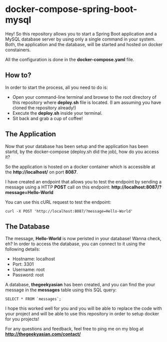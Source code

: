 # docker-compose-spring-boot-mysql

Hey! So this repository allows you to start a Spring Boot application and a MySQL database server by using only a single command in your system.
Both, the application and the database, will be started and hosted on docker constainers. 

All the configuration is done in the **docker-compose.yaml** file.

## How to?
In order to start the process, all you need to do is:
- Open your command-line terminal and browse to the root directory of this repository where **deploy.sh** file is located. (I am assuming you have cloned the repository already!)
- Execute the **deploy.sh** inside your terminal.
- Sit back and grab a cup of coffee!

## The Application
Now that your database has been setup and the application has been startd, by the docker-compose (deploy.sh did the job), how do you access it?

So the application is hosted on a docker container which is accessible at the **http://localhost/** on port **8087**. 

I have created an endpoint that allows you to test the endpoint by sending a message using a HTTP **POST** call on this endpoint: **http://localhost:8087/?message=Hello-World**

You can use this cURL request to test the endpoint:

```
curl -X POST 'http://localhost:8087/?message=Hello-World'
```

## The Database
The message, **Hello-World** is now peristed in your database! Wanna check, eh?
In order to access the database, you can connect to it using the following details:
- Hostname: localhost
- Port: 3301
- Username: root
- Password: root

A database, **thegeekyasian** has been created, and you can find the your message in the **messages** table using this SQL query:
```
SELECT * FROM `messages`;
```

I hope this worked well for you and you will be able to replace the code with your project and will be able to use this repository in order to setup docker for you projects!

For any questions and feedback, feel free to ping me on my blog at **http://thegeekyasian.com/contact/**

